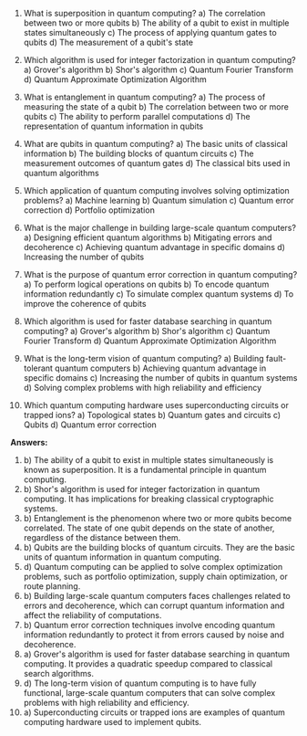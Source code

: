 1. What is superposition in quantum computing?
   a) The correlation between two or more qubits
   b) The ability of a qubit to exist in multiple states simultaneously
   c) The process of applying quantum gates to qubits
   d) The measurement of a qubit's state

2. Which algorithm is used for integer factorization in quantum computing?
   a) Grover's algorithm
   b) Shor's algorithm
   c) Quantum Fourier Transform
   d) Quantum Approximate Optimization Algorithm

3. What is entanglement in quantum computing?
   a) The process of measuring the state of a qubit
   b) The correlation between two or more qubits
   c) The ability to perform parallel computations
   d) The representation of quantum information in qubits

4. What are qubits in quantum computing?
   a) The basic units of classical information
   b) The building blocks of quantum circuits
   c) The measurement outcomes of quantum gates
   d) The classical bits used in quantum algorithms

5. Which application of quantum computing involves solving optimization problems?
   a) Machine learning
   b) Quantum simulation
   c) Quantum error correction
   d) Portfolio optimization

6. What is the major challenge in building large-scale quantum computers?
   a) Designing efficient quantum algorithms
   b) Mitigating errors and decoherence
   c) Achieving quantum advantage in specific domains
   d) Increasing the number of qubits

7. What is the purpose of quantum error correction in quantum computing?
   a) To perform logical operations on qubits
   b) To encode quantum information redundantly
   c) To simulate complex quantum systems
   d) To improve the coherence of qubits

8. Which algorithm is used for faster database searching in quantum computing?
   a) Grover's algorithm
   b) Shor's algorithm
   c) Quantum Fourier Transform
   d) Quantum Approximate Optimization Algorithm

9. What is the long-term vision of quantum computing?
   a) Building fault-tolerant quantum computers
   b) Achieving quantum advantage in specific domains
   c) Increasing the number of qubits in quantum systems
   d) Solving complex problems with high reliability and efficiency

10. Which quantum computing hardware uses superconducting circuits or trapped ions?
    a) Topological states
    b) Quantum gates and circuits
    c) Qubits
    d) Quantum error correction

**Answers:**

1. b) The ability of a qubit to exist in multiple states simultaneously is known as superposition. It is a fundamental principle in quantum computing.
2. b) Shor's algorithm is used for integer factorization in quantum computing. It has implications for breaking classical cryptographic systems.
3. b) Entanglement is the phenomenon where two or more qubits become correlated. The state of one qubit depends on the state of another, regardless of the distance between them.
4. b) Qubits are the building blocks of quantum circuits. They are the basic units of quantum information in quantum computing.
5. d) Quantum computing can be applied to solve complex optimization problems, such as portfolio optimization, supply chain optimization, or route planning.
6. b) Building large-scale quantum computers faces challenges related to errors and decoherence, which can corrupt quantum information and affect the reliability of computations.
7. b) Quantum error correction techniques involve encoding quantum information redundantly to protect it from errors caused by noise and decoherence.
8. a) Grover's algorithm is used for faster database searching in quantum computing. It provides a quadratic speedup compared to classical search algorithms.
9. d) The long-term vision of quantum computing is to have fully functional, large-scale quantum computers that can solve complex problems with high reliability and efficiency.
10. a) Superconducting circuits or trapped ions are examples of quantum computing hardware used to implement qubits.
